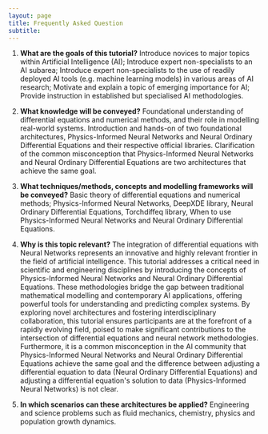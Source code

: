 ```yaml
---
layout: page
title: Frequently Asked Question
subtitle: 
---
```



1. **What are the goals of this tutorial?**
Introduce novices to major topics within Artificial Intelligence (AI); Introduce expert non-specialists to an AI subarea; Introduce expert non-specialists to the use of readily deployed AI tools (e.g. machine learning models) in various areas of AI research; Motivate and explain a topic of emerging importance for AI; Provide instruction in established but specialised AI methodologies.

2. **What knowledge will be conveyed?**
Foundational understanding of differential equations and numerical methods, and their role in modelling real-world systems. Introduction and hands-on of two foundational architectures, Physics-Informed Neural Networks and Neural Ordinary Differential Equations and their respective official libraries. Clarification of the common misconception that Physics-Informed Neural Networks and Neural Ordinary Differential Equations are two architectures that achieve the same goal.

3. **What techniques/methods, concepts and modelling frameworks will be conveyed?**
Basic theory of differential equations and numerical methods; Physics-Informed Neural Networks, DeepXDE library, Neural Ordinary Differential Equations, Torchdiffeq library, When to use Physics-Informed Neural Networks and Neural Ordinary Differential Equations.

4. **Why is this topic relevant?**
The integration of differential equations with Neural Networks represents an innovative and highly relevant frontier in the field of artificial intelligence. This tutorial addresses a critical need in scientific and engineering disciplines by introducing the concepts of Physics-Informed Neural Networks and Neural Ordinary Differential Equations. These methodologies bridge the gap between traditional mathematical modelling and contemporary AI applications, offering powerful tools for understanding and predicting complex systems. By exploring novel architectures and fostering interdisciplinary collaboration, this tutorial ensures participants are at the forefront of a rapidly evolving field, poised to make significant contributions to the intersection of differential equations and neural network methodologies. Furthermore, it is a common misconception in the AI community that Physics-Informed Neural Networks and Neural Ordinary Differential Equations achieve the same goal and the difference between adjusting a differential equation to data (Neural Ordinary Differential Equations) and adjusting a differential equation's solution to data (Physics-Informed Neural Networks) is not clear.

5. **In which scenarios can these architectures be applied?**
Engineering and science problems such as fluid mechanics, chemistry, physics and population growth dynamics.
